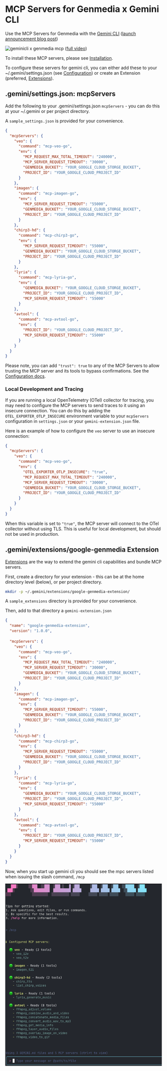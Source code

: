 # MCP Servers for Genmedia x Gemini CLI

Use the MCP Servers for Genmedia with the [Gemini CLI](https://github.com/google-gemini/gemini-cli) ([launch announcement blog post](https://blog.google/technology/developers/introducing-gemini-cli-open-source-ai-agent/))


![geminicli x genmedia mcp](../../assets/GenMedia_demo_keyword.gif) 
([full video](https://storage.googleapis.com/gweb-uniblog-publish-prod/original_videos/GenMedia_demo_keyword.mp4))


To install these MCP servers, please see [Installation](../../mcp-genmedia-go/README.md).

To configure these servers for gemini cli, you can either add these to your ~/.gemini/settings.json (see [Configuration](https://github.com/google-gemini/gemini-cli/blob/main/docs/cli/configuration.md#available-settings-in-settingsjson)) or create an Extension (preferred, [Extensions](https://github.com/google-gemini/gemini-cli/blob/main/docs/extension.md)).

## .gemini/settings.json: mcpServers

Add the following to your .gemini/settings.json `mcpServers` - you can do this at your ~/.gemini or per project directory.

A `sample_settings.json` is provided for your convenience.

```json
{
  "mcpServers": {
    "veo": {
      "command": "mcp-veo-go",
      "env": {
        "MCP_REQUEST_MAX_TOTAL_TIMEOUT": "240000",
        "MCP_SERVER_REQUEST_TIMEOUT": "30000",
        "GENMEDIA_BUCKET": "YOUR_GOOGLE_CLOUD_STORGE_BUCKET",
        "PROJECT_ID": "YOUR_GOOGLE_CLOUD_PROJECT_ID"
      }
    },
    "imagen": {
      "command": "mcp-imagen-go",
      "env": {
        "MCP_SERVER_REQUEST_TIMEOUT": "55000",
        "GENMEDIA_BUCKET": "YOUR_GOOGLE_CLOUD_STORGE_BUCKET",
        "PROJECT_ID": "YOUR_GOOGLE_CLOUD_PROJECT_ID"
      }
    },
    "chirp3-hd": {
      "command": "mcp-chirp3-go",
      "env": {
        "MCP_SERVER_REQUEST_TIMEOUT": "55000",
        "GENMEDIA_BUCKET": "YOUR_GOOGLE_CLOUD_STORGE_BUCKET",
        "PROJECT_ID": "YOUR_GOOGLE_CLOUD_PROJECT_ID"
      }
    },
    "lyria": {
      "command": "mcp-lyria-go",
      "env": {
        "GENMEDIA_BUCKET": "YOUR_GOOGLE_CLOUD_STORGE_BUCKET",
        "PROJECT_ID": "YOUR_GOOGLE_CLOUD_PROJECT_ID",
        "MCP_SERVER_REQUEST_TIMEOUT": "55000"
      }
    },
    "avtool": {
      "command": "mcp-avtool-go",
      "env": {
        "PROJECT_ID": "YOUR_GOOGLE_CLOUD_PROJECT_ID",
        "MCP_SERVER_REQUEST_TIMEOUT": "55000"
      }
    }
  }
}
```

Please note, you can add `"trust": true` to any of the MCP Servers to allow trusting the MCP server and its tools to bypass confirmations. See the [Configuration docs](https://github.com/google-gemini/gemini-cli/blob/main/docs/cli/configuration.md).

### Local Development and Tracing

If you are running a local OpenTelemetry (OTel) collector for tracing, you may need to configure the MCP servers to send traces to it using an insecure connection. You can do this by adding the `OTEL_EXPORTER_OTLP_INSECURE` environment variable to your `mcpServers` configuration in `settings.json` or your `gemini-extension.json` file.

Here is an example of how to configure the `veo` server to use an insecure connection:

```json
{
  "mcpServers": {
    "veo": {
      "command": "mcp-veo-go",
      "env": {
        "OTEL_EXPORTER_OTLP_INSECURE": "true",
        "MCP_REQUEST_MAX_TOTAL_TIMEOUT": "240000",
        "MCP_SERVER_REQUEST_TIMEOUT": "30000",
        "GENMEDIA_BUCKET": "YOUR_GOOGLE_CLOUD_STORGE_BUCKET",
        "PROJECT_ID": "YOUR_GOOGLE_CLOUD_PROJECT_ID"
      }
    }
  }
}
```

When this variable is set to `"true"`, the MCP server will connect to the OTel collector without using TLS. This is useful for local development, but should not be used in production.


## .gemini/extensions/google-genmedia Extension

[Extensions](https://github.com/google-gemini/gemini-cli/blob/main/docs/extension.md) are the way to extend the gemini cli capabilities and bundle MCP servers.


First, create a directory for your extension - this can be at the home directory level (below), or per project directory.

```bash
mkdir -p ~/.gemini/extensions/google-genmedia-extension/
```

A `sample_extensions` directory is provided for your convenience.

Then, add to that directory a `gemini-extension.json`

```json
{
  "name": "google-genmedia-extension",
  "version": "1.0.0",

  "mcpServers": {
    "veo": {
      "command": "mcp-veo-go",
      "env": {
        "MCP_REQUEST_MAX_TOTAL_TIMEOUT": "240000",
        "MCP_SERVER_REQUEST_TIMEOUT": "30000",
        "GENMEDIA_BUCKET": "YOUR_GOOGLE_CLOUD_STORGE_BUCKET",
        "PROJECT_ID": "YOUR_GOOGLE_CLOUD_PROJECT_ID"
      }
    },
    "imagen": {
      "command": "mcp-imagen-go",
      "env": {
        "MCP_SERVER_REQUEST_TIMEOUT": "55000",
        "GENMEDIA_BUCKET": "YOUR_GOOGLE_CLOUD_STORGE_BUCKET",
        "PROJECT_ID": "YOUR_GOOGLE_CLOUD_PROJECT_ID"
      }
    },
    "chirp3-hd": {
      "command": "mcp-chirp3-go",
      "env": {
        "MCP_SERVER_REQUEST_TIMEOUT": "55000",
        "GENMEDIA_BUCKET": "YOUR_GOOGLE_CLOUD_STORGE_BUCKET",
        "PROJECT_ID": "YOUR_GOOGLE_CLOUD_PROJECT_ID"
      }
    },
    "lyria": {
      "command": "mcp-lyria-go",
      "env": {
        "GENMEDIA_BUCKET": "YOUR_GOOGLE_CLOUD_STORGE_BUCKET",
        "PROJECT_ID": "YOUR_GOOGLE_CLOUD_PROJECT_ID",
        "MCP_SERVER_REQUEST_TIMEOUT": "55000"
      }
    },
    "avtool": {
      "command": "mcp-avtool-go",
      "env": {
        "PROJECT_ID": "YOUR_GOOGLE_CLOUD_PROJECT_ID",
        "MCP_SERVER_REQUEST_TIMEOUT": "55000"
      }
    }
  }
}
```

Now, when you start up gemini cli you should see the mpc servers listed when issuing the slash command, `/mcp`

![geminicli x genmedia mcp](../../assets/geminiclixgenmedia.png)
